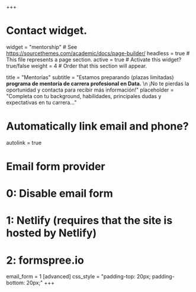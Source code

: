 +++
# Contact widget.
widget = "mentorship"  # See https://sourcethemes.com/academic/docs/page-builder/
headless = true  # This file represents a page section.
active = true  # Activate this widget? true/false
weight = 4  # Order that this section will appear.

title = "Mentorías"
subtitle = "Estamos preparando (plazas limitadas) **programa de mentoría de carrera profesional en Data.** \n ¡No te pierdas la oportunidad y contacta para recibir más información!"
placeholder = "Completa con tu background, habilidades, principales dudas y expectativas en tu carrera..."
# Automatically link email and phone?
autolink = true

# Email form provider
#   0: Disable email form
#   1: Netlify (requires that the site is hosted by Netlify)
#   2: formspree.io
email_form = 1
[advanced]
    css_style = "padding-top: 20px; padding-bottom: 20px;"
+++